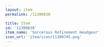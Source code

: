 ```yaml
---
layout: item
permalink: /11300830

title: Item
id: '11300830'
item_name: 'Sorcerous Refinement Headgear'
icon_url: 'item/icon/11300745.png'
---
```

